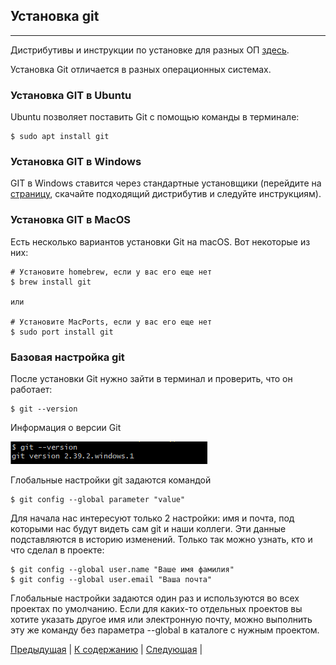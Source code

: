## Установка git
---
Дистрибутивы и инструкции по установке для разных ОП [здесь](https://git-scm.com/downloads).

Установка Git отличается в разных операционных системах. 

### **Установка GIT в Ubuntu**

Ubuntu позволяет поставить Git с помощью команды в терминале:

    $ sudo apt install git

### **Установка GIT в Windows**

GIT в Windows ставится через стандартные установщики (перейдите на [страницу](https://git-scm.com/download/win), скачайте подходящий дистрибутив и следуйте инструкциям). 

### **Установка GIT в MacOS**

Есть несколько вариантов установки Git на macOS. Вот некоторые из них:

    # Установите homebrew, если у вас его еще нет 
    $ brew install git

    или

    # Установите MacPorts, если у вас его еще нет
    $ sudo port install git


### **Базовая настройка git**
После установки Git нужно зайти в терминал и проверить, что он работает:

    $ git --version
   
Информация о версии Git

![Версия Git](./images/version.png)

 Глобальные настройки git задаются командой


    $ git config --global parameter "value"

Для начала нас интересуют только 2 настройки: имя и почта, под которыми нас будут видеть сам git и наши коллеги. Эти данные подставляются в историю изменений. Только так можно узнать, кто и что сделал в проекте:


    $ git config --global user.name "Ваше имя фамилия"
    $ git config --global user.email "Ваша почта"

Глобальные настройки задаются один раз и используются во всех проектах по умолчанию. Если для каких-то отдельных проектов вы хотите указать другое имя или электронную почту, можно выполнить эту же команду без параметра --global в каталоге с нужным проектом.

[Предыдущая](/history.md) | [К содержанию](./readme.md) | [Следующая](./repo.md) |
